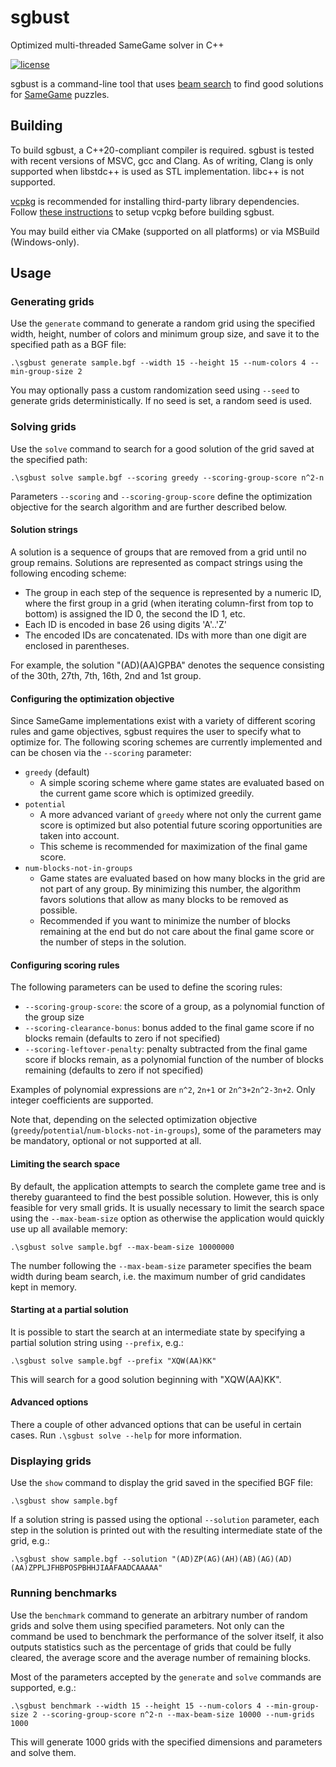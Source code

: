 # sgbust
Optimized multi-threaded SameGame solver in C++

[![license](https://img.shields.io/github/license/chausner/sgbust.svg)](https://github.com/chausner/sgbust/blob/master/LICENSE)

sgbust is a command-line tool that uses [beam search](https://en.wikipedia.org/wiki/Beam_search) to find good solutions for [SameGame](https://en.wikipedia.org/wiki/SameGame) puzzles.

## Building

To build sgbust, a C++20-compliant compiler is required.
sgbust is tested with recent versions of MSVC, gcc and Clang.
As of writing, Clang is only supported when libstdc++ is used as STL implementation.
libc++ is not supported.

[vcpkg](https://github.com/microsoft/vcpkg) is recommended for installing third-party library dependencies.
Follow [these instructions](https://github.com/microsoft/vcpkg?tab=readme-ov-file#getting-started) to setup vcpkg before building sgbust.

You may build either via CMake (supported on all platforms) or via MSBuild (Windows-only).

## Usage

### Generating grids

Use the `generate` command to generate a random grid using the specified width, height, number of colors and minimum group size,
and save it to the specified path as a BGF file:

```
.\sgbust generate sample.bgf --width 15 --height 15 --num-colors 4 --min-group-size 2
```

You may optionally pass a custom randomization seed using `--seed` to generate grids deterministically.
If no seed is set, a random seed is used.

### Solving grids

Use the `solve` command to search for a good solution of the grid saved at the specified path:

```
.\sgbust solve sample.bgf --scoring greedy --scoring-group-score n^2-n
```

Parameters `--scoring` and `--scoring-group-score` define the optimization objective for the search algorithm
and are further described below.

#### Solution strings

A solution is a sequence of groups that are removed from a grid until no group remains.
Solutions are represented as compact strings using the following encoding scheme:

* The group in each step of the sequence is represented by a numeric ID,
  where the first group in a grid (when iterating column-first from top to bottom) is assigned the ID 0, the second the ID 1, etc.
* Each ID is encoded in base 26 using digits 'A'..'Z'
* The encoded IDs are concatenated. IDs with more than one digit are enclosed in parentheses.

For example, the solution "(AD)(AA)GPBA" denotes the sequence consisting of the 30th, 27th, 7th, 16th, 2nd and 1st group.

#### Configuring the optimization objective

Since SameGame implementations exist with a variety of different scoring rules and game objectives,
sgbust requires the user to specify what to optimize for.
The following scoring schemes are currently implemented and can be chosen via the `--scoring` parameter:

* `greedy` (default)
  * A simple scoring scheme where game states are evaluated based on the current game score which is optimized greedily.
* `potential`
  * A more advanced variant of `greedy` where not only the current game score is optimized but also potential future scoring opportunities are taken into account.
  * This scheme is recommended for maximization of the final game score.
* `num-blocks-not-in-groups`
  * Game states are evaluated based on how many blocks in the grid are not part of any group.
    By minimizing this number, the algorithm favors solutions that allow as many blocks to be removed as possible.
  * Recommended if you want to minimize the number of blocks remaining at the end but do not care about the final game score or the number of steps in the solution.

#### Configuring scoring rules

The following parameters can be used to define the scoring rules:

* `--scoring-group-score`: the score of a group, as a polynomial function of the group size
* `--scoring-clearance-bonus`: bonus added to the final game score if no blocks remain (defaults to zero if not specified)
* `--scoring-leftover-penalty`: penalty subtracted from the final game score if blocks remain, as a polynomial function of the number of blocks remaining (defaults to zero if not specified)

Examples of polynomial expressions are `n^2`, `2n+1` or `2n^3+2n^2-3n+2`.
Only integer coefficients are supported.

Note that, depending on the selected optimization objective (`greedy`/`potential`/`num-blocks-not-in-groups`), some of the parameters may be mandatory, optional or not supported at all.

#### Limiting the search space

By default, the application attempts to search the complete game tree
and is thereby guaranteed to find the best possible solution.
However, this is only feasible for very small grids.
It is usually necessary to limit the search space using the `--max-beam-size` option
as otherwise the application would quickly use up all available memory:

```
.\sgbust solve sample.bgf --max-beam-size 10000000
```

The number following the `--max-beam-size` parameter specifies the beam width during beam search,
i.e. the maximum number of grid candidates kept in memory.

#### Starting at a partial solution

It is possible to start the search at an intermediate state by specifying a partial solution string using `--prefix`, e.g.:

```
.\sgbust solve sample.bgf --prefix "XQW(AA)KK"
```

This will search for a good solution beginning with "XQW(AA)KK".

#### Advanced options

There a couple of other advanced options that can be useful in certain cases.
Run `.\sgbust solve --help` for more information.

### Displaying grids

Use the `show` command to display the grid saved in the specified BGF file:

```
.\sgbust show sample.bgf
```

If a solution string is passed using the optional `--solution` parameter,
each step in the solution is printed out with the resulting intermediate state of the grid, e.g.:

```
.\sgbust show sample.bgf --solution "(AD)ZP(AG)(AH)(AB)(AG)(AD)(AA)ZPPLJFHBPOSPBHHJIAAFAADCAAAAA"
```

### Running benchmarks

Use the `benchmark` command to generate an arbitrary number of random grids and solve them using specified parameters.
Not only can the command be used to benchmark the performance of the solver itself,
it also outputs statistics such as the percentage of grids that could be fully cleared,
the average score and the average number of remaining blocks.

Most of the parameters accepted by the `generate` and `solve` commands are supported, e.g.:

```
.\sgbust benchmark --width 15 --height 15 --num-colors 4 --min-group-size 2 --scoring-group-score n^2-n --max-beam-size 10000 --num-grids 1000
```

This will generate 1000 grids with the specified dimensions and parameters and solve them.
